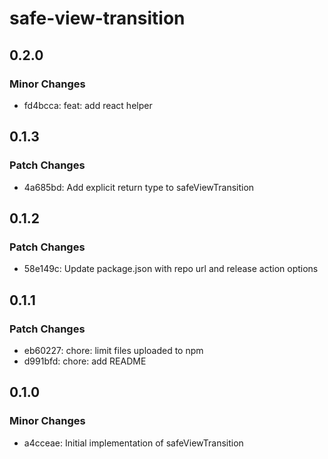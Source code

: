 # safe-view-transition

## 0.2.0

### Minor Changes

- fd4bcca: feat: add react helper

## 0.1.3

### Patch Changes

- 4a685bd: Add explicit return type to safeViewTransition

## 0.1.2

### Patch Changes

- 58e149c: Update package.json with repo url and release action options

## 0.1.1

### Patch Changes

- eb60227: chore: limit files uploaded to npm
- d991bfd: chore: add README

## 0.1.0

### Minor Changes

- a4cceae: Initial implementation of safeViewTransition
